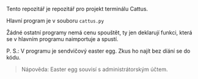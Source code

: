 Tento repozitář je repozitář pro projekt terminálu Cattus.

Hlavní program je v souboru `cattus.py`

Žádné ostatní programy nemá cenu spouštět, ty jen deklarují funkci, která se v hlavním programu naimportuje a spustí.

P. S.: V programu je sendvičový easter egg. Zkus ho najít bez díání se do kódu.

> Nápověda: Easter egg souvisí s administrátorským účtem.
